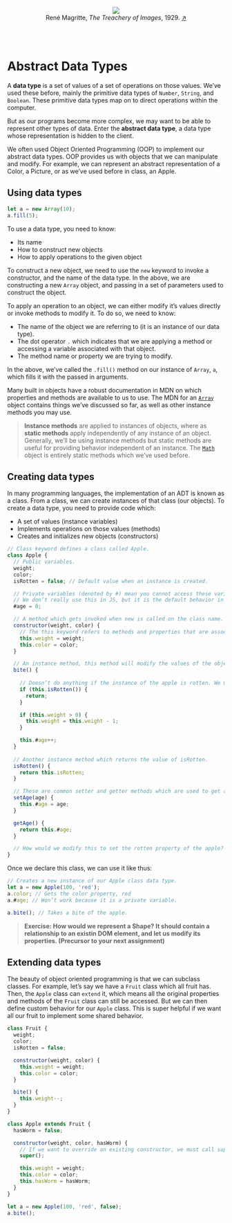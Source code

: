 <br><br>
<figure align="center">
  <img src="https://s3-us-west-2.amazonaws.com/collections.lacma.org-images/remote_images/ma-150089-WEB.jpg?2M5gpOjk6YunoEGDIm8UI_PcjswOPnBv">
  <figcaption>René Magritte, <em>The Treachery of Images</em>, 1929. <a href="https://collections.lacma.org/node/239578">↗</a></figcaption>
</figure>
<br><br>


# Abstract Data Types

A **data type** is a set of values of a set of operations on those values. We’ve used these before, mainly the primitive data types of `Number`, `String`, and `Boolean`. These primitive data types map on to direct operations within the computer.

But as our programs become more complex, we may want to be able to represent other types of data. Enter the **abstract data type**, a data type whose representation is hidden to the client.

We often used Object Oriented Programming (OOP) to implement our abstract data types. OOP provides us with objects that we can manipulate and modify. For example, we can represent an abstract representation of a Color, a Picture, or as we’ve used before in class, an Apple.

## Using data types

```js
let a = new Array(10);
a.fill(5);
```

To use a data type, you need to know:
- Its name
- How to construct new objects
- How to apply operations to the given object

To construct a new object, we need to use the `new` keyword to invoke a constructor, and the name of the data type. In the above, we are constructing a new `Array` object, and passing in a set of parameters used to construct the object.

To apply an operation to an object, we can either modify it’s values directly or invoke methods to modify it. To do so, we need to know:
- The name of the object we are referring to (it is an instance of our data type).
- The dot operator `.` which indicates that we are applying a method or accessing a variable associated with that object.
- The method name or property we are trying to modify.

In the above, we’ve called the `.fill()` method on our instance of `Array`, `a`, which fills it with the passed in arguments.

Many built in objects have a robust documentation in MDN on which properties and methods are available to us to use. The MDN for an [`Array`](https://developer.mozilla.org/en-US/docs/Web/JavaScript/Reference/Global_Objects/Array) object contains things we’ve discussed so far, as well as other instance methods you may use. 

> **Instance methods** are applied to instances of objects, where as **static methods** apply independently of any instance of an object. Generally, we’ll be using instance methods but static methods are useful for providing behavior independent of an instance. The [`Math`](https://developer.mozilla.org/en-US/docs/Web/JavaScript/Reference/Global_Objects/Math) object is entirely static methods which we’ve used before.

## Creating data types

In many programming languages, the implementation of an ADT is known as a class. From a class, we can create instances of that class (our objects). To create a data type, you need to provide code which: 
- A set of values (instance variables)
- Implements operations on those values (methods)
- Creates and initializes new objects (constructors)

```js
// Class keyword defines a class called Apple.
class Apple {
  // Public variables.
  weight;
  color;
  isRotten = false; // Default value when an instance is created.

  // Private variables (denoted by #) mean you cannot access these variables outside of the function.
  // We don’t really use this in JS, but it is the default behavior in most other languages.
  #age = 0;

  // A method which gets invoked when new is called on the class name. Takes parameters which are the initial state of the object.
  constructor(weight, color) {
    // The this keyword refers to methods and properties that are associated within the object itself. Here, we set the instance’s variables to the passed in variables.
    this.weight = weight;
    this.color = color;
  }

  // An instance method, this method will modify the values of the object instance.
  bite() {
    
    // Doesn’t do anything if the instance of the apple is rotten. We must use the this keyword to refer to instance methods.
    if (this.isRotten()) {
      return;
    }

    if (this.weight > 0) {
      this.weight = this.weight - 1;
    }

    this.#age++;
  }
  
  // Another instance method which returns the value of isRotten.
  isRotten() {
    return this.isRotten;
  }

  // These are common setter and getter methods which are used to get and modify internal object properties.
  setAge(age) {
    this.#age = age;
  }

  getAge() {
    return this.#age;
  }

  // How would we modify this to set the rotten property of the apple?
}
```

Once we declare this class, we can use it like thus:
```js
// Creates a new instance of our Apple class data type.
let a = new Apple(100, 'red');
a.color; // Gets the color property, red
a.#age; // Won’t work because it is a private variable.

a.bite(); // Takes a bite of the apple.
```

> **Exercise: How would we represent a Shape? It should contain a relationship to an existin DOM element, and let us modify its properties. (Precursor to your next assignment)**

## Extending data types

The beauty of object oriented programming is that we can subclass classes. For example, let’s say we have a `Fruit` class which all fruit has. Then, the `Apple` class can `extend` it, which means all the original properties and methods of the `Fruit` class can still be accessed. But we can then define custom behavior for our `Apple` class. This is super helpful if we want all our fruit to implement some shared behavior.

```js
class Fruit {
  weight;
  color;
  isRotten = false;

  constructor(weight, color) {
    this.weight = weight;
    this.color = color;
  }

  bite() {
    this.weight--;
  }
}

class Apple extends Fruit {
  hasWorm = false;

  constructor(weight, color, hasWorm) {
    // If we want to override an existing constructor, we must call super(), which initializes the original class first.
    super();

    this.weight = weight;
    this.color = color;
    this.hasWorm = hasWorm;
  }
}

let a = new Apple(100, 'red', false);
a.bite();
```